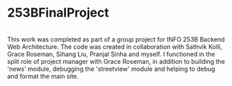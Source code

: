 # 253BFinalProject
<br>
This work was completed as part of a group project for INFO 253B Backend Web Architecture. The code was created in collaboration with Sathvik Kolli, Grace Roseman, Sihang Liu, Pranjal Sinha and myself. I functioned in the split role of project manager with Grace Roseman, in addition to building the 'news' module, debugging the 'streetview' module and helping to debug and format the main site.
